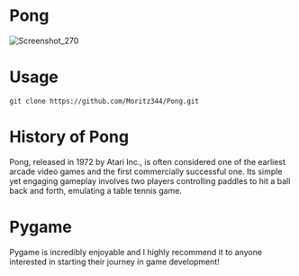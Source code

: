 # Pong
![Screenshot_270](https://github.com/Moritz344/Pong/assets/157284909/d2a971aa-df27-4835-b740-b27c65ad29f6)


# Usage
```
git clone https://github.com/Moritz344/Pong.git
```
# History of Pong
Pong, released in 1972 by Atari Inc., is often considered one of the earliest arcade video games and the first commercially successful one. Its simple yet engaging gameplay involves two players controlling paddles to hit a ball back and forth, emulating a table tennis game.

# Pygame
Pygame is incredibly enjoyable and I highly recommend it to anyone interested in starting their journey in game development!
